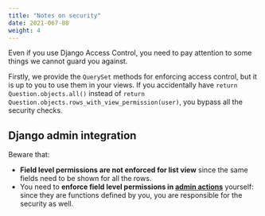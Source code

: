 ```yaml
---
title: "Notes on security"
date: 2021-067-08
weight: 4
---
```


Even if you use Django Access Control, you need to pay attention to some things we cannot guard you against.

Firstly, we provide the `QuerySet` methods for enforcing access control, but it is up to you to use them in your views. If you accidentally have `return Question.objects.all()` instead of `return Question.objects.rows_with_view_permission(user)`, you bypass all the security checks.


## Django admin integration

Beware that:

* **Field level permissions are not enforced for list view** since the same fields need to be shown for all the rows.
* You need to **enforce field level permissions in [admin actions](https://docs.djangoproject.com/en/dev/ref/contrib/admin/actions/)** yourself: since they are functions defined by you, you are responsible for the security as well.